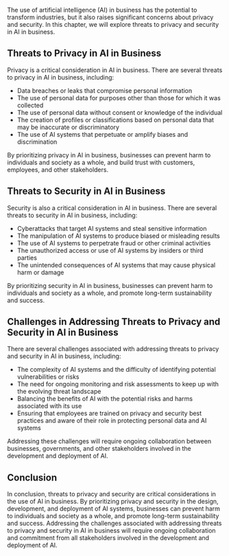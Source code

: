 
The use of artificial intelligence (AI) in business has the potential to transform industries, but it also raises significant concerns about privacy and security. In this chapter, we will explore threats to privacy and security in AI in business.

Threats to Privacy in AI in Business
------------------------------------

Privacy is a critical consideration in AI in business. There are several threats to privacy in AI in business, including:

* Data breaches or leaks that compromise personal information
* The use of personal data for purposes other than those for which it was collected
* The use of personal data without consent or knowledge of the individual
* The creation of profiles or classifications based on personal data that may be inaccurate or discriminatory
* The use of AI systems that perpetuate or amplify biases and discrimination

By prioritizing privacy in AI in business, businesses can prevent harm to individuals and society as a whole, and build trust with customers, employees, and other stakeholders.

Threats to Security in AI in Business
-------------------------------------

Security is also a critical consideration in AI in business. There are several threats to security in AI in business, including:

* Cyberattacks that target AI systems and steal sensitive information
* The manipulation of AI systems to produce biased or misleading results
* The use of AI systems to perpetrate fraud or other criminal activities
* The unauthorized access or use of AI systems by insiders or third parties
* The unintended consequences of AI systems that may cause physical harm or damage

By prioritizing security in AI in business, businesses can prevent harm to individuals and society as a whole, and promote long-term sustainability and success.

Challenges in Addressing Threats to Privacy and Security in AI in Business
--------------------------------------------------------------------------

There are several challenges associated with addressing threats to privacy and security in AI in business, including:

* The complexity of AI systems and the difficulty of identifying potential vulnerabilities or risks
* The need for ongoing monitoring and risk assessments to keep up with the evolving threat landscape
* Balancing the benefits of AI with the potential risks and harms associated with its use
* Ensuring that employees are trained on privacy and security best practices and aware of their role in protecting personal data and AI systems

Addressing these challenges will require ongoing collaboration between businesses, governments, and other stakeholders involved in the development and deployment of AI.

Conclusion
----------

In conclusion, threats to privacy and security are critical considerations in the use of AI in business. By prioritizing privacy and security in the design, development, and deployment of AI systems, businesses can prevent harm to individuals and society as a whole, and promote long-term sustainability and success. Addressing the challenges associated with addressing threats to privacy and security in AI in business will require ongoing collaboration and commitment from all stakeholders involved in the development and deployment of AI.
